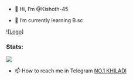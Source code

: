 - 👋 Hi, I’m @Kishoth-45

- 🌱 I’m currently learning B.sc

 ![[Logo](https://telegra.ph/file/cc9f4b02b3ede90215aa2.jpg)]
  
  
### Stats:
<p>
    <img src="https://github-readme-stats.vercel.app/api?username=Kishoth-45&hide=contribs,prs&show_icons=true&hide_border=true&title_color=000" />
</p>

</details>

- 📫 How to reach me in Telegram [NO.1 KHILADI](https://t.me/khiladiking45)

<!---
Kishoth-45/Kishoth-45 is a ✨ special ✨ repository because its `README.md` (this file) appears on your GitHub profile.
You can click the Preview link to take a look at your changes.
--->
